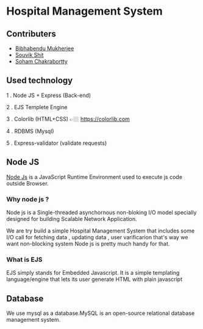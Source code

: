 # Hospital Management System

## Contributers

- [Bibhabendu Mukherjee](https://github.com/BibhabenduMukherjee)
- [Souvik Shit](https://github.com/souvik2001shit)
- [Soham Chakrabortty](https://github.com/milky-way2)

## Used technology

1 . Node JS + Express (Back-end)

2 . EJS Templete Engine

3 . Colorlib (HTML+CSS) 👉🏼 https://colorlib.com

4 . RDBMS (Mysql)

5 . Express-validator (validate requests)

## Node JS

[Node Js](https://nodejs.org/en/) is a JavaScript Runtime Environment used to execute js code outside Browser.


### Why node js ? 

Node js is a Single-threaded asynchornous non-bloking 
I/O model specially designed for building Scalable Network Application.

We are try build a simple Hospital Management System that includes some I/O call for fetching data , updating data 
, user varificarion that's way we want non-blocking system Node js is pretty much handy for that.


###  What is EJS
EJS simply stands for Embedded Javascript. It is a simple templating language/engine that lets its user generate HTML with plain javascript


## Database 

We use mysql as a database.MySQL is an open-source relational database management system. 





